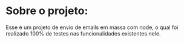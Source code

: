 # Sobre o projeto:

Esse é um projeto de envio de emails em massa com node, o qual foi realizado 100% de testes nas funcionalidades existentes nele.